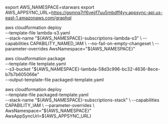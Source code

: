 export AWS_NAMESPACE=starwars
export AWS_APPSYNC_URL=https://gsmnq7rf6vejjf7uu5mbdff4yy.appsync-api.us-east-1.amazonaws.com/graphql

aws cloudformation deploy \
  --template-file lambda-s3.yaml \
  --stack-name "${AWS_NAMESPACE}-subscriptions-lambda-s3" \
  --capabilities CAPABILITY_NAMED_IAM \
  --no-fail-on-empty-changeset \
  --parameter-overrides AwsNamespace="${AWS_NAMESPACE}"

aws cloudformation package \
    --template-file template.yaml \
    --s3-bucket "${AWS_NAMESPACE}-lambda-58d3c996-bc32-4636-8ece-b7b7b605066e"\
    --output-template-file packaged-template.yaml

aws cloudformation deploy \
    --template-file packaged-template.yaml \
    --stack-name "${AWS_NAMESPACE}-subscriptions-stack" \
    --capabilities CAPABILITY_IAM \
    --parameter-overrides \
      AwsNamespace="${AWS_NAMESPACE}" \
      AwsAppSyncUrl=${AWS_APPSYNC_URL}
